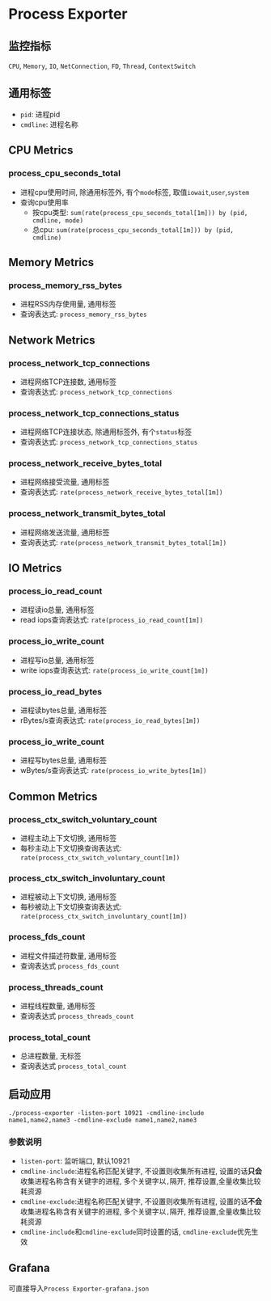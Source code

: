 # Process Exporter

## 监控指标
`CPU`, `Memory`, `IO`, `NetConnection`, `FD`, `Thread`, `ContextSwitch`

## 通用标签
* `pid`: 进程pid
* `cmdline`: 进程名称

## CPU Metrics
### process_cpu_seconds_total
* 进程cpu使用时间, 除通用标签外, 有个`mode`标签, 取值`iowait`,`user`,`system`
* 查询cpu使用率
  * 按cpu类型: `sum(rate(process_cpu_seconds_total[1m])) by (pid, cmdline, mode)`
  * 总cpu:  `sum(rate(process_cpu_seconds_total[1m])) by (pid, cmdline)`
  

## Memory Metrics
### process_memory_rss_bytes
* 进程RSS内存使用量, 通用标签
* 查询表达式: `process_memory_rss_bytes`

## Network Metrics
### process_network_tcp_connections
* 进程网络TCP连接数, 通用标签
* 查询表达式: `process_network_tcp_connections`

### process_network_tcp_connections_status
* 进程网络TCP连接状态, 除通用标签外, 有个`status`标签
* 查询表达式: `process_network_tcp_connections_status`

### process_network_receive_bytes_total
* 进程网络接受流量, 通用标签
* 查询表达式: `rate(process_network_receive_bytes_total[1m])`

### process_network_transmit_bytes_total
* 进程网络发送流量, 通用标签
* 查询表达式: `rate(process_network_transmit_bytes_total[1m])`


## IO Metrics
### process_io_read_count
* 进程读io总量, 通用标签
* read iops查询表达式: `rate(process_io_read_count[1m])`

### process_io_write_count
* 进程写io总量, 通用标签
* write iops查询表达式: `rate(process_io_write_count[1m])`

### process_io_read_bytes
* 进程读bytes总量, 通用标签
* rBytes/s查询表达式: `rate(process_io_read_bytes[1m])`

### process_io_write_count
* 进程写bytes总量, 通用标签
* wBytes/s查询表达式: `rate(process_io_write_bytes[1m])`

## Common Metrics
### process_ctx_switch_voluntary_count
* 进程主动上下文切换, 通用标签
* 每秒主动上下文切换查询表达式: `rate(process_ctx_switch_voluntary_count[1m])`

### process_ctx_switch_involuntary_count
* 进程被动上下文切换, 通用标签
* 每秒被动上下文切换查询表达式: `rate(process_ctx_switch_involuntary_count[1m])`

### process_fds_count
* 进程文件描述符数量, 通用标签
* 查询表达式 `process_fds_count`

### process_threads_count
* 进程线程数量, 通用标签
* 查询表达式 `process_threads_count`

### process_total_count
* 总进程数量, 无标签
* 查询表达式 `process_total_count`

## 启动应用
`./process-exporter -listen-port 10921 -cmdline-include name1,name2,name3 -cmdline-exclude name1,name2,name3`

### 参数说明
* `listen-port`: 监听端口, 默认10921
* `cmdline-include`:进程名称匹配关键字, 不设置则收集所有进程, 设置的话**只会**收集进程名称含有关键字的进程, 多个关键字以`,`隔开, 推荐设置,全量收集比较耗资源
* `cmdline-exclude`:进程名称匹配关键字, 不设置则收集所有进程, 设置的话**不会**收集进程名称含有关键字的进程, 多个关键字以`,`隔开, 推荐设置,全量收集比较耗资源
* `cmdline-include`和`cmdline-exclude`同时设置的话, `cmdline-exclude`优先生效

## Grafana
可直接导入`Process Exporter-grafana.json`